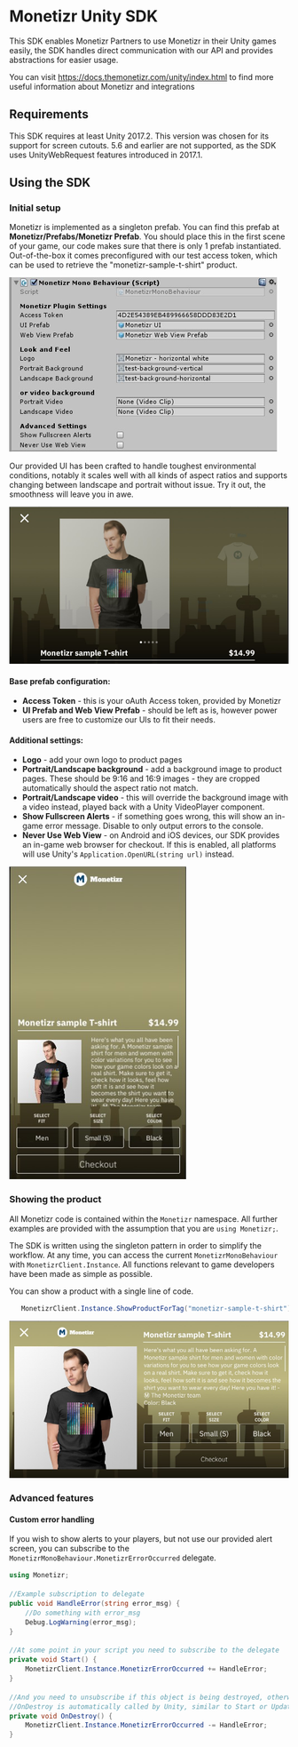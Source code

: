 # Monetizr Unity SDK

This SDK enables Monetizr Partners to use Monetizr in their Unity games easily, the SDK handles direct communication with our API and provides abstractions for easier usage.

You can visit https://docs.themonetizr.com/unity/index.html to find more useful information about Monetizr and integrations

## Requirements
This SDK requires at least Unity 2017.2. This version was chosen for its support for screen cutouts. 5.6 and earlier are not supported, as the SDK uses UnityWebRequest features introduced in 2017.1.

## Using the SDK

### Initial setup
Monetizr is implemented as a singleton prefab. You can find this prefab at **Monetizr/Prefabs/Monetizr Prefab**. You should place this in the first scene of your game, our code makes sure that there is only 1 prefab instantiated. Out-of-the-box it comes preconfigured with our test access token, which can be used to retrieve the "monetizr-sample-t-shirt" product.

![alt text](Docs/Images/mtz_inspector.jpg "Monetizr Prefab inspector")

Our provided UI has been crafted to handle toughest environmental conditions, notably it scales well with all kinds of aspect ratios and supports changing between landscape and portrait without issue. Try it out, the smoothness will leave you in awe.

![alt text](Docs/Images/image_viewer_landscape.jpg "Monetizr product view image viewer in landscape mid swipe")

#### Base prefab configuration:

 * **Access Token** - this is your oAuth Access token, provided by Monetizr
 * **UI Prefab and Web View Prefab** - should be left as is, however power users are free to customize our UIs to fit their needs.

#### Additional settings:

 * **Logo** - add your own logo to product pages
 * **Portrait/Landscape background** - add a background image to product pages. These should be 9:16 and 16:9 images - they are cropped automatically should the aspect ratio not match.
 * **Portrait/Landscape video** - this will override the background image with a video instead, played back with a Unity VideoPlayer component.
 * **Show Fullscreen Alerts** - if something goes wrong, this will show an in-game error message. Disable to only output errors to the console.
 * **Never Use Web View** - on Android and iOS devices, our SDK provides an in-game web browser for checkout. If this is enabled, all platforms will use Unity's `Application.OpenURL(string url)` instead.

![alt text](Docs/Images/product_page_portrait.jpg "Monetizr product view in portrait")

### Showing the product
All Monetizr code is contained within the `Monetizr` namespace. All further examples are provided with the assumption that you are `using Monetizr;`. 

The SDK is written using the singleton pattern in order to simplify the workflow. At any time, you can access the current `MonetizrMonoBehaviour` with `MonetizrClient.Instance`. All functions relevant to game developers have been made as simple as possible.

You can show a product with a single line of code.
```csharp
   MonetizrClient.Instance.ShowProductForTag("monetizr-sample-t-shirt");
```

![alt text](Docs/Images/product_page_landscape.jpg "Monetizr product view in landscape")

### Advanced features

#### Custom error handling

If you wish to show alerts to your players, but not use our provided alert screen, you can subscribe to the `MonetizrMonoBehaviour.MonetizrErrorOccurred` delegate.

```csharp
using Monetizr;

//Example subscription to delegate
public void HandleError(string error_msg) {
    //Do something with error_msg
    Debug.LogWarning(error_msg);
}

//At some point in your script you need to subscribe to the delegate
private void Start() {
    MonetizrClient.Instance.MonetizrErrorOccurred += HandleError;
}

//And you need to unsubscribe if this object is being destroyed, otherwise error-ception will occur
//OnDestroy is automatically called by Unity, similar to Start or Update
private void OnDestroy() {
    MonetizrClient.Instance.MonetizrErrorOccurred -= HandleError;
}
```